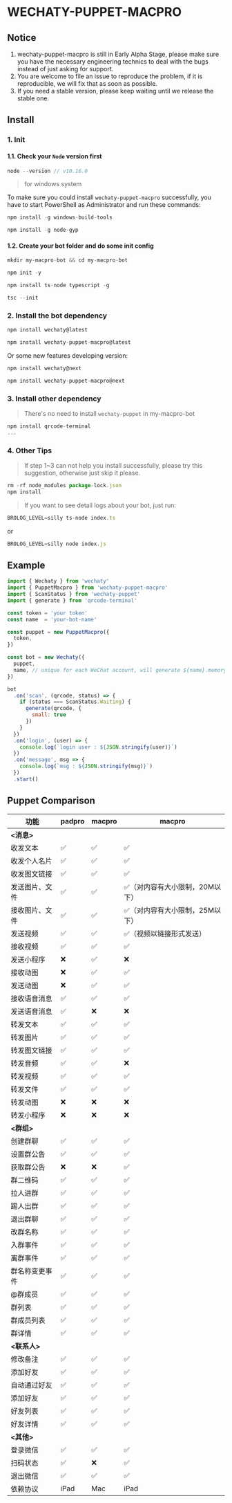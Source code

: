 # WECHATY-PUPPET-MACPRO

## Notice

1. wechaty-puppet-macpro is still in Early Alpha Stage, please make sure you have the necessary engineering technics to deal with the bugs instead of just asking for support.
2. You are welcome to file an issue to reproduce the problem, if it is reproducible, we will fix that as soon as possible.
3. If you need a stable version, please keep waiting until we release the stable one.

## Install

### 1. Init

#### 1.1. Check your `Node` version first

```js
node --version // v10.16.0
```

> for windows system

To make sure you could install `wechaty-puppet-macpro` successfully, you have to start PowerShell as Administrator and run these commands:

```js
npm install -g windows-build-tools

npm install -g node-gyp
```

#### 1.2. Create your bot folder and do some init config

```js
mkdir my-macpro-bot && cd my-macpro-bot

npm init -y

npm install ts-node typescript -g

tsc --init
```

### 2. Install the bot dependency

```js
npm install wechaty@latest

npm install wechaty-puppet-macpro@latest
```

Or some new features developing version:

```js
npm install wechaty@next

npm install wechaty-puppet-macpro@next
```

### 3. Install other dependency

> There's no need to install `wechaty-puppet` in my-macpro-bot

```js
npm install qrcode-terminal
...
```

### 4. Other Tips

> If step 1~3 can not help you install successfully, please try this suggestion, otherwise just skip it please.

```js
rm -rf node_modules package-lock.json
npm install
```

> If you want to see detail logs about your bot, just run:

```js
BROLOG_LEVEL=silly ts-node index.ts
```

or

```js
BROLOG_LEVEL=silly node index.js
```

## Example

```js
import { Wechaty } from 'wechaty'
import { PuppetMacpro } from 'wechaty-puppet-macpro'
import { ScanStatus } from 'wechaty-puppet'
import { generate } from 'qrcode-terminal'

const token = 'your token'
const name  = 'your-bot-name'

const puppet = new PuppetMacpro({
  token,
})

const bot = new Wechaty({
  puppet,
  name, // unique for each WeChat account, will generate ${name}.memory-card.json file in current root dirctory
})

bot
  .on('scan', (qrcode, status) => {
    if (status === ScanStatus.Waiting) {
      generate(qrcode, {
        small: true
      })
    }
  })
  .on('login', (user) => {
    console.log(`login user : ${JSON.stringify(user)}`)
  })
  .on('message', msg => {
    console.log(`msg : ${JSON.stringify(msg)}`)
  })
  .start()
```

## Puppet Comparison

功能 | padpro | macpro | macpro
---|---|---|---
 **<消息>**|||
 收发文本|✅|✅|✅
 收发个人名片|✅|✅|✅
 收发图文链接|✅|✅|✅
 发送图片、文件|✅|✅|✅（对内容有大小限制，20M以下）
 接收图片、文件|✅|✅|✅（对内容有大小限制，25M以下）
 发送视频|✅|✅|✅（视频以链接形式发送）
 接收视频|✅|✅|✅
 发送小程序|❌|✅|❌
 接收动图|❌|✅|✅
 发送动图|❌|✅|✅
 接收语音消息|✅|✅|✅
 发送语音消息|✅|❌|❌
 转发文本|✅|✅|✅
 转发图片|✅|✅|✅
 转发图文链接|✅|✅|✅
 转发音频|✅|✅|❌
 转发视频|✅|✅|✅
 转发文件|✅|✅|✅
 转发动图|❌|❌|❌
 转发小程序|❌|❌|❌
 **<群组>**|||
 创建群聊|✅|✅|✅
 设置群公告|✅|✅|✅
 获取群公告|❌|❌|✅
 群二维码|✅|✅|✅
 拉人进群|✅|✅|✅
 踢人出群|✅|✅|✅
 退出群聊|✅|✅|✅
 改群名称|✅|✅|✅
 入群事件|✅|✅|✅
 离群事件|✅|✅|✅
 群名称变更事件|✅|✅|✅
 @群成员|✅|✅|✅
 群列表|✅|✅|✅
 群成员列表|✅|✅|✅
 群详情|✅|✅|✅
 **<联系人>**|||
 修改备注|✅|✅|✅
 添加好友|✅|✅|✅
 自动通过好友|✅|✅|✅
 添加好友|✅|✅|✅
 好友列表|✅|✅|✅
 好友详情|✅|✅|✅
 **<其他>**|||
 登录微信|✅|✅|✅
 扫码状态|✅|❌|✅
 退出微信|✅|✅|✅
 依赖协议|iPad|Mac|iPad|
